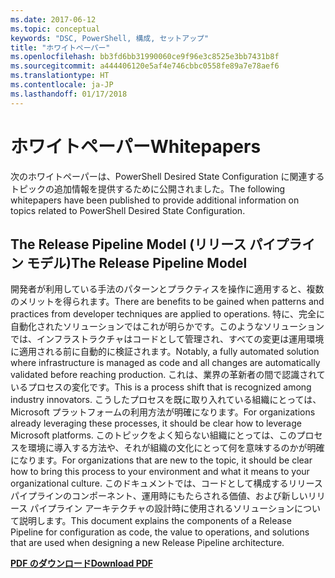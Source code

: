 ```yaml
---
ms.date: 2017-06-12
ms.topic: conceptual
keywords: "DSC, PowerShell, 構成, セットアップ"
title: "ホワイトペーパー"
ms.openlocfilehash: bb3fd6bb31990060ce9f96e3c8525e3bb7431b8f
ms.sourcegitcommit: a444406120e5af4e746cbbc0558fe89a7e78aef6
ms.translationtype: HT
ms.contentlocale: ja-JP
ms.lasthandoff: 01/17/2018
---
```

# <a name="whitepapers"></a><span data-ttu-id="5056a-103">ホワイトペーパー</span><span class="sxs-lookup"><span data-stu-id="5056a-103">Whitepapers</span></span>

<span data-ttu-id="5056a-104">次のホワイトペーパーは、PowerShell Desired State Configuration に関連するトピックの追加情報を提供するために公開されました。</span><span class="sxs-lookup"><span data-stu-id="5056a-104">The following whitepapers have been published to provide additional information on topics related to PowerShell Desired State Configuration.</span></span>

## <a name="the-release-pipeline-model"></a><span data-ttu-id="5056a-105">The Release Pipeline Model (リリース パイプライン モデル)</span><span class="sxs-lookup"><span data-stu-id="5056a-105">The Release Pipeline Model</span></span>
<span data-ttu-id="5056a-106">開発者が利用している手法のパターンとプラクティスを操作に適用すると、複数のメリットを得られます。</span><span class="sxs-lookup"><span data-stu-id="5056a-106">There are benefits to be gained when patterns and practices from developer techniques are applied to operations.</span></span> <span data-ttu-id="5056a-107">特に、完全に自動化されたソリューションではこれが明らかです。このようなソリューションでは、インフラストラクチャはコードとして管理され、すべての変更は運用環境に適用される前に自動的に検証されます。</span><span class="sxs-lookup"><span data-stu-id="5056a-107">Notably, a fully automated solution where infrastructure is managed as code and all changes are automatically validated before reaching production.</span></span> <span data-ttu-id="5056a-108">これは、業界の革新者の間で認識されているプロセスの変化です。</span><span class="sxs-lookup"><span data-stu-id="5056a-108">This is a process shift that is recognized among industry innovators.</span></span> <span data-ttu-id="5056a-109">こうしたプロセスを既に取り入れている組織にとっては、Microsoft プラットフォームの利用方法が明確になります。</span><span class="sxs-lookup"><span data-stu-id="5056a-109">For organizations already leveraging these processes, it should be clear how to leverage Microsoft platforms.</span></span> <span data-ttu-id="5056a-110">このトピックをよく知らない組織にとっては、このプロセスを環境に導入する方法や、それが組織の文化にとって何を意味するのかが明確になります。</span><span class="sxs-lookup"><span data-stu-id="5056a-110">For organizations that are new to the topic, it should be clear how to bring this process to your environment and what it means to your organizational culture.</span></span> <span data-ttu-id="5056a-111">このドキュメントでは、コードとして構成するリリース パイプラインのコンポーネント、運用時にもたらされる価値、および新しいリリース パイプライン アーキテクチャの設計時に使用されるソリューションについて説明します。</span><span class="sxs-lookup"><span data-stu-id="5056a-111">This document explains the components of a Release Pipeline for configuration as code, the value to operations, and solutions that are used when designing a new Release Pipeline architecture.</span></span> 

<span data-ttu-id="5056a-112">**[PDF のダウンロード](http://aka.ms/thereleasepipelinemodelpdf)**</span><span class="sxs-lookup"><span data-stu-id="5056a-112">**[Download PDF](http://aka.ms/thereleasepipelinemodelpdf)**</span></span>

